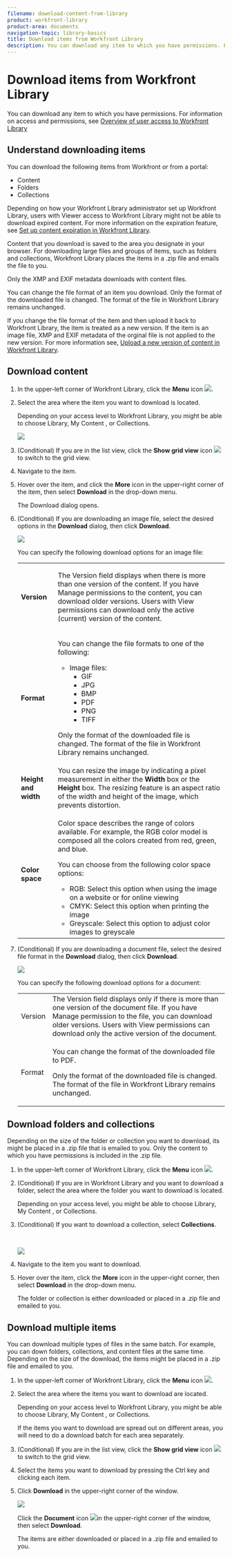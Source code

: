 ```yaml
---
filename: download-content-from-library
product: workfront-library
product-area: documents
navigation-topic: library-basics
title: Download items from Workfront Library
description: You can download any item to which you have permissions. For information on access and permissions, see Overview of user access to Workfront Library
---
```


# Download items from Workfront Library

You can download any item to which you have permissions. For information on access and permissions, see [Overview of user access to Workfront Library](../../../workfront-library/administration-and-setup/user-access/user-access-overview.md)

## Understand downloading items

You can download the following items from Workfront or from a portal:

* Content
* Folders
* Collections

Depending on how your Workfront Library administrator set up Workfront Library, users with Viewer access to Workfront Library might not be able to download expired content. For more information on the expiration feature, see [Set up content expiration in Workfront Library](../../../workfront-library/administration-and-setup/workfront-library-setup/set-up-content-expiration-in-library.md).

Content that you download is saved to the area you designate in your browser. For downloading large files and groups of items, such as folders and collections, Workfront Library places the items in a .zip file and emails the file to you.

Only the XMP and EXIF metadata downloads with content files.

You can change the file format of an item you download. Only the format of the downloaded file is changed. The format of the file in Workfront Library remains unchanged.

If you change the file format of the item and then upload it back to Workfront Library, the item is treated as a new version. If the item is an image file, XMP and EXIF metadata of the orginal file is not applied to the new version. For more information see, [Upload a new version of content in Workfront Library](../../../workfront-library/content-management/content-versioning/upload-new-version-of-content.md).

## Download content

1. In the upper-left corner of Workfront Library, click the **Menu** icon ![](assets/library-menu-icon.png).
1. Select the area where the item you want to download is located.

   Depending on your access level to Workfront Library, you might be able to choose Library, My Content , or Collections.

   ![](assets/library-left-panel---new-350x217.png)

1. (Conditional) If you are in the list view, click the **Show grid view** icon ![](assets/grid-view-icon.png) to switch to the grid view.
1. Navigate to the item.
1. Hover over the item, and click the **More** icon in the upper-right corner of the item, then select **Download** in the drop-down menu.

   The Download dialog opens.

1. (Conditional) If you are downloading an image file, select the desired options in the **Download** dialog, then click **Download**.

   ![](assets/downloadimage-286x300.png)

   You can specify the following download options for an image file:

   <table> 
    <col> 
    <col> 
    <tbody> 
     <tr> 
      <td role="rowheader"><strong>Version</strong> </td> 
      <td> <p>The Version field displays when there is more than one version of the content. If you have Manage permissions to the content, you can download older versions. Users with View permissions can download only the active (current) version of the content.</p> </td> 
     </tr> 
     <tr> 
      <td role="rowheader"><strong>Format</strong> </td> 
      <td> <p>You can change the file formats to one of the following:</p> 
       <ul> 
        <li>Image files:
         <ul>
          <li>GIF</li>
          <li>JPG</li>
          <li>BMP</li>
          <li>PDF</li>
          <li>PNG</li>
          <li>TIFF</li>
         </ul></li> 
       </ul> <p>Only the format of the downloaded file is changed. The format of the file in Workfront Library remains unchanged. </p> </td> 
     </tr> 
     <tr> 
      <td role="rowheader"><strong>Height and width</strong> </td> 
      <td> You can resize the image by indicating a pixel measurement in either the <strong>Width</strong> box or the <strong>Height</strong> box. The resizing feature is an aspect ratio of the width and height of the image, which prevents distortion.</td> 
     </tr> 
     <tr> 
      <td role="rowheader"><strong>Color space</strong> </td> 
      <td> <p>Color space describes the range of colors available. For example, the RGB color model is composed all the colors created from red, green, and blue. </p> <p>You can choose from the following color space options:</p> 
       <ul> 
        <li>RGB: Select this option when using the image on a website or for online viewing</li> 
        <li>CMYK: Select this option when printing the image</li> 
        <li>Greyscale:&nbsp;Select this option to adjust color images to greyscale</li> 
       </ul> </td> 
     </tr> 
    </tbody> 
   </table>

1. (Conditional) If you are downloading a document file, select the desired file format in the **Download** dialog, then click **Download**.

   ![](assets/docdownload-289x202.png)

   You can specify the following download options for a document:

   <table> 
    <col> 
    <col> 
    <tbody> 
     <tr> 
      <td role="rowheader">Version</td> 
      <td>The Version field displays only if there is more than one version of the document file. If you have Manage permission to the file, you can download older versions. Users with View permissions can download only the active version of the document.</td> 
     </tr> 
     <tr> 
      <td role="rowheader">Format</td> 
      <td> <p>You can change the format of the downloaded file to PDF.</p> <p>Only the format of the downloaded file is changed. The format of the file in Workfront Library remains unchanged. </p> </td> 
     </tr> 
    </tbody> 
   </table>

## Download folders and collections

Depending on the size of the folder or collection you want to download, its might be placed in a .zip file that is emailed to you. Only the content to which you have permissions is included in the .zip file.

1. In the upper-left corner of Workfront Library, click the **Menu** icon ![](assets/library-menu-icon.png).
1. (Conditional) If you are in Workfront Library and you want to download a folder, select the area where the folder you want to download is located.

   Depending on your access level, you might be able to choose Library, My Content , or Collections. 

1. (Conditional) If you want to download a collection, select **Collections**.

   &nbsp;

   ![](assets/collections-350x125.png)

1. Navigate to the item you want to download.
1. Hover over the item, click the **More** icon in the upper-right corner, then select **Download** in the drop-down menu.

   The folder or collection is either downloaded or placed in a .zip file and emailed to you.

## Download multiple items

You can download multiple types of files in the same batch. For example, you can down folders, collections, and content files at the same time. Depending on the size of the download, the items might be placed in a .zip file and emailed to you.

1. In the upper-left corner of Workfront Library, click the **Menu** icon ![](assets/library-menu-icon.png).
1. Select the area where the items you want to download are located.

   Depending on your access level to Workfront Library, you might be able to choose Library, My Content , or Collections.

   If the items you want to download are spread out on different areas, you will need to do a download batch for each area separately.

1. (Conditional) If you are in the list view, click the **Show grid view** icon ![](assets/grid-view-icon.png) to switch to the grid view.
1. Select the items you want to download by pressing the Ctrl key and clicking each item.
1. Click **Download** in the upper-right corner of the window.

   ![](assets/downloadbtn-350x73.png)

   Click the **Document** icon ![](assets/library-document-icon.png)in the upper-right corner of the window, then select **Download**.

   The items are either downloaded or placed in a .zip file and emailed to you.

